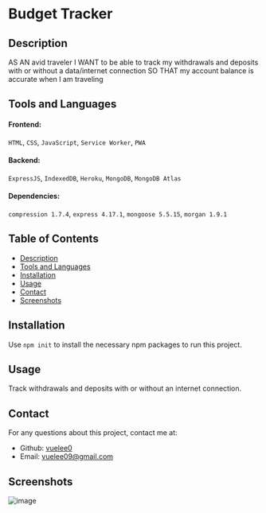# Budget Tracker


## Description
AS AN avid traveler
I WANT to be able to track my withdrawals and deposits with or without a data/internet connection
SO THAT my account balance is accurate when I am traveling 

## Tools and Languages
#### Frontend:
`HTML`, `CSS`, `JavaScript`, `Service Worker`, `PWA`

#### Backend:
`ExpressJS`, `IndexedDB`, `Heroku`, `MongoDB`, `MongoDB Atlas`

#### Dependencies:
`compression 1.7.4`, `express 4.17.1`, `mongoose 5.5.15`, `morgan 1.9.1`

## Table of Contents
* [Description](#description)
* [Tools and Languages](#toolsandlanguages)
* [Installation](#installation)
* [Usage](#usage)
* [Contact](#contact)
* [Screenshots](#screenshots)

## Installation
Use `npm init` to install the necessary npm packages to run this project.

## Usage
Track withdrawals and deposits with or without an internet connection.

## Contact
For any questions about this project, contact me at:
- Github: [vuelee0](https://github.com/vuelee0)
- Email: vuelee09@gmail.com

## Screenshots
![image](./public/images/)